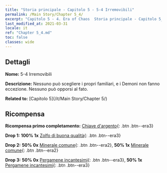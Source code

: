 ```yaml
---
title: "Storia principale - Capitolo 5 - 5-4 Irremovibili"
permalink: /Main Story/Chapter 5_4/
excerpt: "Capitolo 5 - 4. Era of Chaos  Storia principale - Capitolo 5_4. 5-4 Irremovibili"
last_modified_at: 2021-03-31
locale: it
ref: "Chapter 5_4.md"
toc: false
classes: wide
---
```


## Dettagli

 **Nome:** 5-4 Irremovibili

 **Descrizione:** Nessuno può scegliere i propri familiari, e i Demoni non fanno eccezione. Nessuno può opporsi al fato.

 **Related to:** [Capitolo 5](/it/Main Story/Chapter 5/)

## Ricompensa

 **Ricompensa primo completamento:** [Chiave d'argento](/it/Items/con_693/){: .btn .btn--era3}

 **Drop 1:** **100% 1x** [Zolfo di buona qualità](/it/Items/mat_15/){: .btn .btn--era3}

 **Drop 2:** **50% 0x** [Minerale comune](/it/Items/mat_6/){: .btn .btn--era2}, **50% 1x** [Minerale comune](/it/Items/mat_6/){: .btn .btn--era2}

 **Drop 3:** **50% 0x** [Pergamene incantesimi](/it/Items/con_694/){: .btn .btn--era3}, **50% 1x** [Pergamene incantesimi](/it/Items/con_694/){: .btn .btn--era3}

